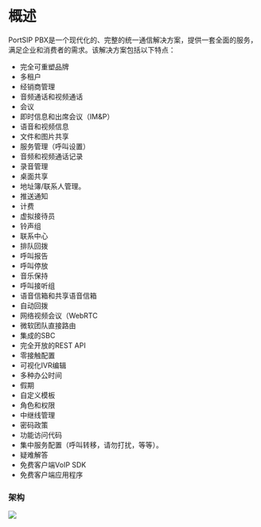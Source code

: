 # 概述
PortSIP PBX是一个现代化的、完整的统一通信解决方案，提供一套全面的服务，满足企业和消费者的需求。该解决方案包括以下特点：   
+ 完全可重塑品牌
+ 多租户
+ 经销商管理
+ 音频通话和视频通话
+ 会议
+ 即时信息和出席会议（IM&P）
+ 语音和视频信息
+ 文件和图片共享
+ 服务管理（呼叫设置）
+ 音频和视频通话记录
+ 录音管理
+ 桌面共享
+ 地址簿/联系人管理。
+ 推送通知
+ 计费
+ 虚拟接待员
+ 铃声组
+ 联系中心
+ 排队回拨
+ 呼叫报告
+ 呼叫停放
+ 音乐保持
+ 呼叫接听组
+ 语音信箱和共享语音信箱
+ 自动回拨
+ 网络视频会议（WebRTC
+ 微软团队直接路由
+ 集成的SBC
+ 完全开放的REST API
+ 零接触配置
+ 可视化IVR编辑
+ 多种办公时间
+ 假期
+ 自定义模板
+ 角色和权限
+ 中继线管理
+ 密码政策
+ 功能访问代码
+ 集中服务配置（呼叫转移，请勿打扰，等等）。
+ 疑难解答
+ 免费客户端VoIP SDK
+ 免费客户端应用程序
### 架构
![](https://4230641821-files.gitbook.io/~/files/v0/b/gitbook-x-prod.appspot.com/o/spaces%2F-MfkamWLaD5pcQwlKWwC%2Fuploads%2FV39GcIOezqWzzNThXjFs%2Fpbx_diagram_v16.drawio.png?alt=media&token=3310a876-1f44-4fa1-a60a-c475fb2233d8)
